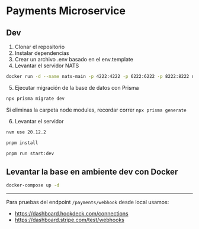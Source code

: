 # Payments Microservice

## Dev

1. Clonar el repositorio
2. Instalar dependencias
3. Crear un archivo .env basado en el env.template
4. Levantar el servidor NATS

```bash
docker run -d --name nats-main -p 4222:4222 -p 6222:6222 -p 8222:8222 nats
```

5. Ejecutar migración de la base de datos con Prisma

```bash
npx prisma migrate dev
```

Si eliminas la carpeta node modules, recordar correr `npx prisma generate`

6. Levantar el servidor

```bash
nvm use 20.12.2

pnpm install

pnpm run start:dev
```

## Levantar la base en ambiente dev con Docker

```bash
docker-compose up -d
```

---

Para pruebas del endpoint `/payments/webhook` desde local usamos:

- <https://dashboard.hookdeck.com/connections>
- <https://dashboard.stripe.com/test/webhooks>
